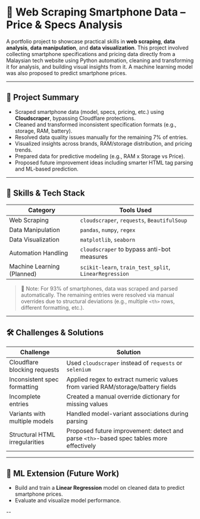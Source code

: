 # 📱 Web Scraping Smartphone Data – Price & Specs Analysis

A portfolio project to showcase practical skills in **web scraping**, **data analysis**, **data manipulation**, and **data visualization**. This project involved collecting smartphone specifications and pricing data directly from a Malaysian tech website using Python automation, cleaning and transforming it for analysis, and building visual insights from it. A machine learning model was also proposed to predict smartphone prices.

---

## 🚀 Project Summary

- Scraped smartphone data (model, specs, pricing, etc.) using **Cloudscraper**, bypassing Cloudflare protections.
- Cleaned and transformed inconsistent specification formats (e.g., storage, RAM, battery).
- Resolved data quality issues manually for the remaining 7% of entries.
- Visualized insights across brands, RAM/storage distribution, and pricing trends.
- Prepared data for predictive modeling (e.g., RAM x Storage vs Price).
- Proposed future improvement ideas including smarter HTML tag parsing and ML-based prediction.

---

## 🧠 Skills & Tech Stack

| Category | Tools Used |
|---------|------------|
| Web Scraping | `cloudscraper`, `requests`, `BeautifulSoup` |
| Data Manipulation | `pandas`, `numpy`, `regex` |
| Data Visualization | `matplotlib`, `seaborn` |
| Automation Handling | `cloudscraper` to bypass anti-bot measures |
| Machine Learning (Planned) | `scikit-learn`, `train_test_split`, `LinearRegression` |

> 📌 Note: For 93% of smartphones, data was scraped and parsed automatically. The remaining entries were resolved via manual overrides due to structural deviations (e.g., multiple `<th>` rows, different formatting, etc.).

---

## 🛠 Challenges & Solutions

| Challenge | Solution |
|----------|----------|
| Cloudflare blocking requests | Used `cloudscraper` instead of `requests` or `selenium` |
| Inconsistent spec formatting | Applied regex to extract numeric values from varied RAM/storage/battery fields |
| Incomplete entries | Created a manual override dictionary for missing values |
| Variants with multiple models | Handled model-variant associations during parsing |
| Structural HTML irregularities | Proposed future improvement: detect and parse `<th>`-based spec tables more effectively |

---

## 🤖 ML Extension (Future Work)

- Build and train a **Linear Regression** model on cleaned data to predict smartphone prices.
- Evaluate and visualize model performance.

--
